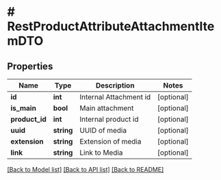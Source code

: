 # # RestProductAttributeAttachmentItemDTO

## Properties

Name | Type | Description | Notes
------------ | ------------- | ------------- | -------------
**id** | **int** | Internal Attachment id | [optional]
**is_main** | **bool** | Main attachment | [optional]
**product_id** | **int** | Internal product id | [optional]
**uuid** | **string** | UUID of media | [optional]
**extension** | **string** | Extension of media | [optional]
**link** | **string** | Link to Media | [optional]

[[Back to Model list]](../../README.md#models) [[Back to API list]](../../README.md#endpoints) [[Back to README]](../../README.md)
